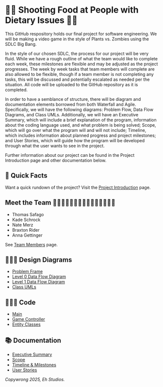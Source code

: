# 🍦🥜 Shooting Food at People with Dietary Issues 🍩🍞
This GitHub respository holds our final project for software engineering. We will be making a video game in the style of Plants vs. Zombies using the SDLC Big Bang. 

In the style of our chosen SDLC, the process for our project will be very fluid. While we have a rough outline of what the team would like to complete each week, these milestones are flexible and may be adjusted as the project progresses. The week by week tasks that team members will complete are also allowed to be flexible, though if a team member is not completing any tasks, this will be discussed and potentially escalated as needed per the situation. All code will be uploaded to the GitHub repository as it is completed.

In order to have a semblance of structure, there will be diagram and documentation elements borrowed from both Waterfall and Agile. Specifically, we will have the following diagrams: Problem Flow, Data Flow Diagrams, and Class UMLs. Additionally, we will have an Executive Summary, which will include a brief explanation of the program, information about the coding language used, and what problem is being solved; Scope, which will go over what the program will and will not include; Timeline, which includes information about planned progress and project milestones; and User Stories, which will guide how the program will be developed through what the user wants to see in the project.

Further information about our project can be found in the Project Introduction page and other documentation below.

## 📝 Quick Facts
Want a quick rundown of the project? Visit the [Project Introduction](https://github.com/kiffit/Shooting-Food-at-People-with-Dietary-Issues/blob/main/Documentation/Project-Introduction.md) page.

## Meet the Team 🧍🏻‍♂️🧍🏼‍♂️🧍🏼‍♂️🧍🏽‍♂️🧍🏻‍♀️
- Thomas Safago
- Kade Schrock
- Nate Merz
- Braxton Rider
- Anna Gettinger

See [Team Members](https://github.com/kiffit/Shooting-Food-at-People-with-Dietary-Issues/blob/main/Documentation/Team-Members/dietary%20team%20members.pdf) page.

## 👨🏼‍🎨 Design Diagrams
- [Problem Frame](https://github.com/kiffit/Shooting-Food-at-People-with-Dietary-Issues/blob/main/Design/SPWDI-SPWDI-Problem-Frame(1).drawio.pdf)
- [Level 0 Data Flow Diagram](https://github.com/kiffit/Shooting-Food-at-People-with-Dietary-Issues/blob/main/Design/SPWDI-SFAPWDI-DFD-LVL0(1).drawio.pdf)
- [Level 1 Data Flow Diagram](https://github.com/kiffit/Shooting-Food-at-People-with-Dietary-Issues/blob/main/Design/SPWDI-SFAPWDI-DFD-LVL1(1).drawio.pdf)
- [Class UMLs](https://github.com/kiffit/Shooting-Food-at-People-with-Dietary-Issues/blob/main/Design/SPWDI-SPWDI-Class-UMLs(3).drawio.pdf)


## 🧑🏻‍💻 Code
- [Main](https://github.com/kiffit/Shooting-Food-at-People-with-Dietary-Issues/blob/main/Code/main.cpp)
- [Game Controller](https://github.com/kiffit/Shooting-Food-at-People-with-Dietary-Issues/blob/main/Code/GameController.h)
- [Entity Classes](https://github.com/kiffit/Shooting-Food-at-People-with-Dietary-Issues/tree/main/Code/Entities)

## 📚 Documentation
- [Executive Summary](https://github.com/kiffit/Shooting-Food-at-People-with-Dietary-Issues/blob/main/Documentation/Executive-Summary.md)
- [Scope](https://github.com/kiffit/Shooting-Food-at-People-with-Dietary-Issues/blob/main/Documentation/Scope.md)
- [Timeline & Milestones](https://github.com/kiffit/Shooting-Food-at-People-with-Dietary-Issues/tree/main/Documentation/Timeline)
- [User Stories](https://github.com/kiffit/Shooting-Food-at-People-with-Dietary-Issues/tree/main/Documentation/User-Stories)

_Copywrong 2025, Eh Studios._
